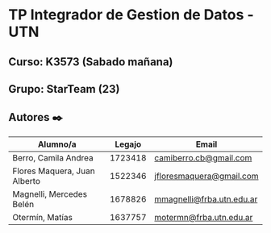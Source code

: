 # TP Integrador de Gestion de Datos - UTN

## Curso: K3573 (Sabado mañana)
## Grupo: StarTeam (23)

## Autores ✒️

 Alumno/a | Legajo | Email
 -------- | ------ | ------  
Berro, Camila Andrea | 1723418 | camiberro.cb@gmail.com
Flores Maquera, Juan Alberto | 1522346 | jfloresmaquera@gmail.com
Magnelli, Mercedes Belén | 1678826 | mmagnelli@frba.utn.edu.ar
Otermín, Matías | 1637757 | motermn@frba.utn.edu.ar
